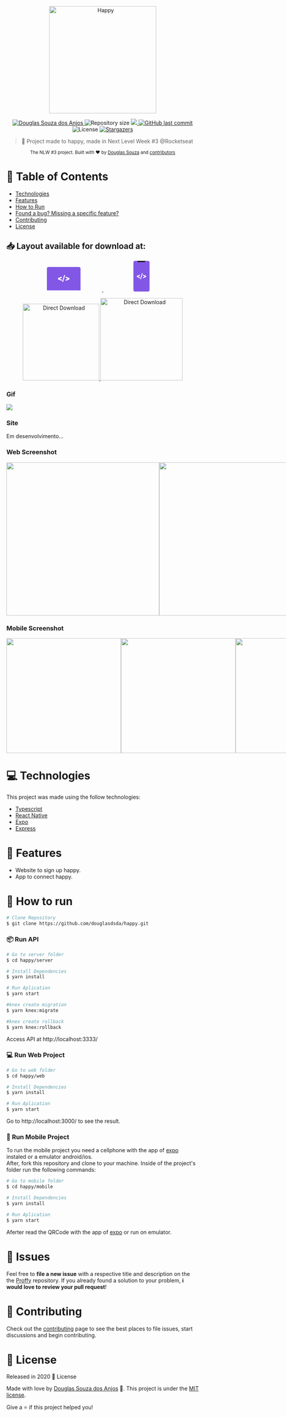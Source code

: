 <p align="center">
   <img src="https://github.com/douglasdsda/happy/blob/master/.github/Home.jpg" alt="Happy" width="280"/>
</p>

<p align="center">	
   <a href="https://www.linkedin.com/in/douglas-souza-5b6bab31/">
      <img alt="Douglas Souza dos Anjos" src="https://img.shields.io/badge/-douglasdsda-8257E5?style=flat&logo=Linkedin&logoColor=white" />
   </a>
  <img alt="Repository size" src="https://img.shields.io/github/repo-size/douglasdsda/happy?color=774DD6">

  <a aria-label="Completed" href="https://nextlevelweek.com/episodios/omnistack/edicao/3">
    <img src="https://img.shields.io/badge/Happy-NLW 3.0-8257E5?logo=data:image/png;base64,iVBORw0KGgoAAAANSUhEUgAAABAAAAAQCAMAAAAoLQ9TAAAALVBMVEVHcExxWsF0XMJzXMJxWcFsUsD///9jRrzY0u6Xh9Gsn9n39fyMecy0qd2bjNJWBT0WAAAABHRSTlMA2Do606wF2QAAAGlJREFUGJVdj1cWwCAIBLEsRU3uf9xobDH8+GZwUYi8i6ucJwrxKE+7D0G9Q4vlYqtmCSjndr4CgCgzlyFgfKfKCVO0LrPKjmiqMxGXkJwNnXskqWG+1oSM+BSwD8f29YLNjvx/OQrn+g99oQSoNmt3PgAAAABJRU5ErkJggg=="></img>
  </a>
  <a href="https://github.com/douglasdsda/proffy/commits/master">
    <img alt="GitHub last commit" src="https://img.shields.io/github/last-commit/douglasdsda/proffy?color=774DD6">
  </a> 
  <img alt="License" src="https://img.shields.io/badge/license-MIT-8257E5">
  <a href="https://github.com/douglasdsda/happy/stargazers">
    <img alt="Stargazers" src="https://img.shields.io/github/stars/douglasdsda/happy?color=8257E5&logo=github">
  </a>
</p>

> :rocket: Project made to happy, made in Next Level Week #3 @Rocketseat

<div align="center">
  <sub>The NLW #3 project. Built with ❤︎ by
    <a href="https://github.com/douglasdsda">Douglas Souza</a> and
    <a href="https://github.com/douglasdsda/happy/graphs/contributors">
      contributors
    </a>
  </sub>
</div>

# :pushpin: Table of Contents

* [Technologies](#computer-technologies)
* [Features](#rocket-features)
* [How to Run](#construction_worker-how-to-run)
* [Found a bug? Missing a specific feature?](#bug-issues)
* [Contributing](#tada-contributing)
* [License](#closed_book-license)

<h2 align="left"> 📥 Layout available for download at: </h2>
<p align="center">
    <a title="Ir para Figma Web" alt="Ir para Figma Web" href="https://www.figma.com/file/GHGS126t7WYjnPZdRKChJF/Proffy-Web/duplicate">
        <svg width="200" height="64" viewBox="0 0 106 64" fill="none"><path d="M97 61V4.207a4.32 4.32 0 00-1.172-2.975A3.903 3.903 0 0093 0H13c-1.06 0-2.078.443-2.828 1.232A4.32 4.32 0 009 4.207V61h88z" fill="#8257E6"></path><path d="M0 61h106v1.5c0 .398-.385.78-1.071 1.06-.685.282-1.615.44-2.584.44H3.655c-.97 0-1.899-.158-2.584-.44C.385 63.28 0 62.899 0 62.5V61zM41.733 30.643l6.06 2.095v3.495L38 32.135v-3.029l9.793-4.098v3.483l-6.06 2.152zM51.383 39h-2.648l5.506-18H56.9l-5.517 18zM64.289 30.61l-6.027-2.107v-3.484L68 29.118v3.028l-9.738 4.099V32.76l6.027-2.152z" fill="#fff"></path></svg>
    </a>
   <a title="Ir para Figma Mobile" alt="Ir para Figma Mobile" href="https://www.figma.com/file/e33KvgUpFdunXxJjHnK7CG/Proffy-Mobile/duplicate">
       <svg width="200" height="80" viewBox="0 0 43 80" fill="none"><path d="M38.384 80H3.838C1.718 80 0 78.115 0 75.79V4.21C0 1.886 1.718 0 3.838 0h34.546c2.12 0 3.838 1.885 3.838 4.21v71.58c0 2.325-1.718 4.21-3.838 4.21z" fill="#8257E6"></path><path d="M10 0h21.273v.273a3 3 0 01-3 3H13a3 3 0 01-3-3V0z" fill="#121214"></path><path d="M11.93 40.556l4.938 1.81v3.02l-7.98-3.541v-2.617l7.98-3.542v3.01l-4.937 1.86zM19.793 47.778h-2.157l4.486-15.556h2.166l-4.495 15.556zM30.31 40.526l-4.911-1.82v-3.01l7.934 3.541v2.618L25.4 45.397v-3.011l4.91-1.86z" fill="#fff"></path></svg>
    </a>
</p>
<p align="center">
    <a title="Download .fig Web" href="https://www.figma.com/file/3xu66Mumqf7nS0K2LFb5Ur/Happy-Web-(Copy)?node-id=0%3A1">
        <img alt="Direct Download" src="https://img.shields.io/badge/Download Web-black?style=flat-square&logo=figma&logoColor=red" width="200px" />
    </a>
    <a title="Download .fig Mobile" href="https://www.figma.com/file/saaRH4CqbhdtJsBnRPmqx0/Happy-Mobile-(Copy)?node-id=0%3A1">
        <img alt="Direct Download" src="https://img.shields.io/badge/Download Mobile-black?style=flat-square&logo=figma&logoColor=red" width="215px"/>
    </a>
</p>

### Gif
<div style="display: flex; flex-direction: 'row'; align-items: 'center';">
     <img src="https://github.com/douglasdsda/happy/blob/master/.github/Home.png">
</div>

### Site
 Em desenvolvimento...

### Web Screenshot
<div style="display: flex; flex-direction: 'row'; align-items: 'center';">
   <img src="https://github.com/douglasdsda/happy/blob/master/.github/Mapa.png" heigth="600px" width="400px">
   <img src="https://github.com/douglasdsda/happy/blob/master/.github/cadadastro.png" heigth="600px" width="400px">
</div>

### Mobile Screenshot
<div style="display: flex; flex-direction: 'row';">
   <img src="https://github.com/douglasdsda/happy/blob/master/.github/web1.png"  heigth="300px"  width="300">
   <img src="https://github.com/douglasdsda/happy/blob/master/.github/web3.png"  heigth="300px"  width="300">
     <img src="https://github.com/douglasdsda/happy/blob/master/.github/web2.png"  heigth="300px"  width="300px">
</div>

# :computer: Technologies
This project was made using the follow technologies:
<ul>
  <li><a href="https://www.typescriptlang.org/">Typescript</a></li>
  <li><a href="https://reactnative.dev/">React Native</a></li>
  <li><a href="https://expo.io/">Expo</a></li>
  <li><a href="https://expressjs.com/en/api.html#express">Express</a></li>
</ul>

# :rocket: Features

* Website to sign up happy.
* App to connect happy.

# :construction_worker: How to run
```bash
# Clone Repository
$ git clone https://github.com/douglasdsda/happy.git
```
### 📦 Run API

```bash
# Go to server folder
$ cd happy/server

# Install Dependencies
$ yarn install

# Run Aplication
$ yarn start

#knex create migration
$ yarn knex:migrate

#knex create rollback
$ yarn knex:rollback

```
Access API at http://localhost:3333/

### 💻 Run Web Project

```bash
# Go to web folder
$ cd happy/web

# Install Dependencies
$ yarn install

# Run Aplication
$ yarn start
```
Go to http://localhost:3000/ to see the result.

### 📱 Run Mobile Project
To run the mobile project you need a cellphone with the app of [expo](https://play.google.com/store/apps/details?id=host.exp.exponent) instaled or a emulator android/ios.
<br />
After, fork this repository and clone to your machine. Inside of the project's folder run the following commands:

```bash
# Go to mobile folder
$ cd happy/mobile

# Install Dependencies
$ yarn install

# Run Aplication
$ yarn start
```
Aferter read the QRCode with the app of [expo](https://play.google.com/store/apps/details?id=host.exp.exponent) or run on emulator.


# :bug: Issues

Feel free to **file a new issue** with a respective title and description on the the [Proffy](https://github.com/douglasdsda/happy/issues) repository. If you already found a solution to your problem, **i would love to review your pull request**!

# :tada: Contributing

Check out the [contributing](https://github.com/douglasdsda/happy/blob/master/CONTRIBUTING.md) page to see the best places to file issues, start discussions and begin contributing.

# :closed_book: License

Released in 2020 :closed_book: License

Made with love by [Douglas Souza dos Anjos](https://github.com/douglasdsda) 🚀.
This project is under the [MIT license](https://github.com/douglasdsda/happy/master/LICENSE).


Give a ⭐️ if this project helped you!
